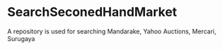 # SearchSeconedHandMarket
A repository is used for searching Mandarake, Yahoo Auctions, Mercari, Surugaya
